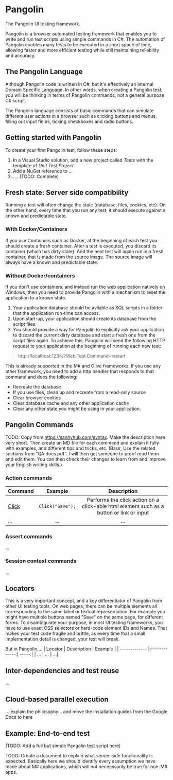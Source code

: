 # Pangolin
The Pangolin UI testing framework.

Pangolin is a browser automated testing framework that enables you to write and run test scripts using simple commands in C#. The automation of Pangolin enables many tests to be executed in a short space of time, allowing faster and more efficient testing while still maintaining reliability and accuracy.

## The Pangolin Language
Although Pangolin code is written in C#, but it's effectively an internal Domain Specific Language.
In other words, when creating a Pangolin test, you will be thinking in terms of Pangolin commands, not a general purpose C# script.

The Pangolin language consists of basic commands that can simulate different user actions in a browser such as clicking buttons and menus, filling out input fields, ticking checkboxes and radio buttons.

## Getting started with Pangolin
To create your first Pangolin test, follow these steps:
1. In a Visual Studio solution, add a new project called *Tests* with the template of *Unit Test Project*
2. Add a NuGet reference to ...
3. .... (TODO: Complete)

## Fresh state: Server side compatibility
Running a test will often change the state (database, files, cookies, etc).
On the other hand, every time that you run any test, it should execute against a known and predictable state.

### With Docker/Containers
If you use Containers such as Docker, at the beginning of each test you should create a fresh container.
After a test is executed, you discard its container (which has dirty state). And the next test will again run in a fresh container, that is made from the source image. The source image will always have a known and predictable state.

### Without Docker/containers
If you don't use containers, and instead run the web application natively on Windows, then you need to provide Pangolin with a mechanism to reset the application to a known state.

1. Your application database should be avilable as SQL scripts in a folder that the application run-time can access.
2. Upon start-up, your application should create its database from the script files.
3. You should provide a way for Pangolin to explicitly ask your application to discard the current dirty database and start a fresh one from the script files again. To achieve this, Pangolin will send the following HTTP request to your application at the beginning of running each new test:
> http://localhost:1234/?Web.Test.Command=restart

This is already supported in the M# and Olive frameworks. If you use any other framework, you need to add a http handler that responds to that command and does the following:
- Recreate the database
- If you use files, clean up and recreate from a read-only source
- Clear browser cookies
- Clear database cache and any other application cache
- Clear any other state you might be using in your application.


## Pangolin Commands
TODO: Copy from https://sanityhub.com/syntax. Make the description here very short.
Then create an MD file for each command and explain it fully with examples, and different tips and tricks, etc.
(Basir, Use the related sections from "QA docs.pdf". I will then get someone to proof read them and edit them. You can then check their changes to learn from and improve your English writing skills.)


### Action commands
| Command |  Example | Description
| ------------- |:-------------:|:-------:|
| [Click](commands\Click.md) | `Click("Save");` | Performs the click action on a click-able html element such as a button or link or input 
| ... | ... | ...

### Assert commands
...

### Session context commands
...

## Locators
This is a very important concept, and a key differentiator of Pangolin from other UI testing tools. On web pages, there can be multiple elements all corresponding to the same label or textual representation. For example you might have multiple buttons named "Save" on the same page, for different forms. To disambiguiate your purpose, in most UI testing frameworks, you have to use exact CSS selectors or hard-code element IDs and Names. That makes your test code fragile and brittle, as every time that a small implementation detail is changed, your test will break.

But in Pangolin,...
| Locator | Description | Example  |
| ------------- |:-------------:| -----:|
| ... | ... | ...|


## Inter-dependencies and test reuse
...

## Cloud-based parallel execution
... explain the philosophy... and move the installation guides from the Google Docs to here

## Example: End-to-end test
(TODO: Add a full but simple Pangolin test script here)


TODO: Create a document to explain what server-side functionality is expected. Basically here we should identify every assumption we have made about M# applications, which will not neceessarily be true for non-M# apps.
